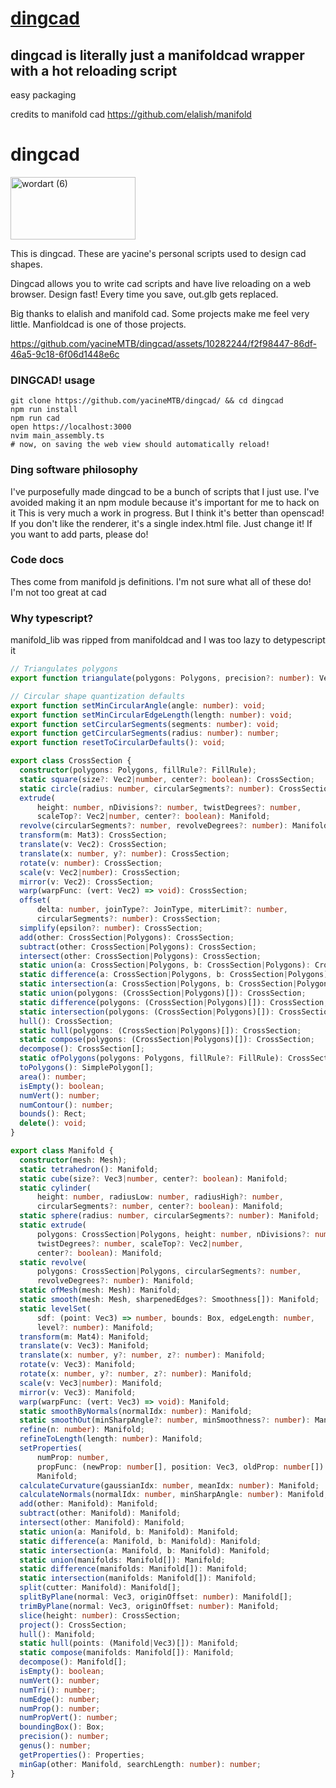 # [dingcad](https://github.com/yacineMTB/dingcad)

## dingcad is literally just a manifoldcad wrapper with a hot reloading script
easy packaging

credits to manifold cad https://github.com/elalish/manifold

# dingcad
<img src="https://github.com/yacineMTB/dingcad/assets/10282244/15ab2781-f540-4833-801e-416442b258f6" alt="wordart (6)" style="width:200px;height:100px;">

This is dingcad. These are yacine's personal scripts used to design cad shapes.

Dingcad allows you to write cad scripts and have live reloading on a web browser. Design fast! Every time you save, out.glb gets replaced.

Big thanks to elalish and manifold cad. Some projects make me feel very little. Manfioldcad is one of those projects.



https://github.com/yacineMTB/dingcad/assets/10282244/f2f98447-86df-46a5-9c18-6f06d1448e6c



### DINGCAD! usage

```
git clone https://github.com/yacineMTB/dingcad/ && cd dingcad
npm run install
npm run cad
open https://localhost:3000
nvim main_assembly.ts
# now, on saving the web view should automatically reload!
```

### Ding software philosophy

I've purposefully made dingcad to be a bunch of scripts that I just use.
I've avoided making it an npm module because it's important for me to hack on it
This is very much a work in progress. But I think it's better than openscad!
If you don't like the renderer, it's a single index.html file. Just change it!
If you want to add parts, please do!

### Code docs

Thes come from manifold js definitions. I'm not sure what all of these do! I'm not too great at cad

### Why typescript?

manifold_lib was ripped from manifoldcad and I was too lazy to detypescript it

```ts
// Triangulates polygons
export function triangulate(polygons: Polygons, precision?: number): Vec3[];

// Circular shape quantization defaults
export function setMinCircularAngle(angle: number): void;
export function setMinCircularEdgeLength(length: number): void;
export function setCircularSegments(segments: number): void;
export function getCircularSegments(radius: number): number;
export function resetToCircularDefaults(): void;

export class CrossSection {
  constructor(polygons: Polygons, fillRule?: FillRule);
  static square(size?: Vec2|number, center?: boolean): CrossSection;
  static circle(radius: number, circularSegments?: number): CrossSection;
  extrude(
      height: number, nDivisions?: number, twistDegrees?: number,
      scaleTop?: Vec2|number, center?: boolean): Manifold;
  revolve(circularSegments?: number, revolveDegrees?: number): Manifold;
  transform(m: Mat3): CrossSection;
  translate(v: Vec2): CrossSection;
  translate(x: number, y?: number): CrossSection;
  rotate(v: number): CrossSection;
  scale(v: Vec2|number): CrossSection;
  mirror(v: Vec2): CrossSection;
  warp(warpFunc: (vert: Vec2) => void): CrossSection;
  offset(
      delta: number, joinType?: JoinType, miterLimit?: number,
      circularSegments?: number): CrossSection;
  simplify(epsilon?: number): CrossSection;
  add(other: CrossSection|Polygons): CrossSection;
  subtract(other: CrossSection|Polygons): CrossSection;
  intersect(other: CrossSection|Polygons): CrossSection;
  static union(a: CrossSection|Polygons, b: CrossSection|Polygons): CrossSection;
  static difference(a: CrossSection|Polygons, b: CrossSection|Polygons): CrossSection;
  static intersection(a: CrossSection|Polygons, b: CrossSection|Polygons): CrossSection;
  static union(polygons: (CrossSection|Polygons)[]): CrossSection;
  static difference(polygons: (CrossSection|Polygons)[]): CrossSection;
  static intersection(polygons: (CrossSection|Polygons)[]): CrossSection;
  hull(): CrossSection;
  static hull(polygons: (CrossSection|Polygons)[]): CrossSection;
  static compose(polygons: (CrossSection|Polygons)[]): CrossSection;
  decompose(): CrossSection[];
  static ofPolygons(polygons: Polygons, fillRule?: FillRule): CrossSection;
  toPolygons(): SimplePolygon[];
  area(): number;
  isEmpty(): boolean;
  numVert(): number;
  numContour(): number;
  bounds(): Rect;
  delete(): void;
}

export class Manifold {
  constructor(mesh: Mesh);
  static tetrahedron(): Manifold;
  static cube(size?: Vec3|number, center?: boolean): Manifold;
  static cylinder(
      height: number, radiusLow: number, radiusHigh?: number,
      circularSegments?: number, center?: boolean): Manifold;
  static sphere(radius: number, circularSegments?: number): Manifold;
  static extrude(
      polygons: CrossSection|Polygons, height: number, nDivisions?: number,
      twistDegrees?: number, scaleTop?: Vec2|number,
      center?: boolean): Manifold;
  static revolve(
      polygons: CrossSection|Polygons, circularSegments?: number,
      revolveDegrees?: number): Manifold;
  static ofMesh(mesh: Mesh): Manifold;
  static smooth(mesh: Mesh, sharpenedEdges?: Smoothness[]): Manifold;
  static levelSet(
      sdf: (point: Vec3) => number, bounds: Box, edgeLength: number,
      level?: number): Manifold;
  transform(m: Mat4): Manifold;
  translate(v: Vec3): Manifold;
  translate(x: number, y?: number, z?: number): Manifold;
  rotate(v: Vec3): Manifold;
  rotate(x: number, y?: number, z?: number): Manifold;
  scale(v: Vec3|number): Manifold;
  mirror(v: Vec3): Manifold;
  warp(warpFunc: (vert: Vec3) => void): Manifold;
  static smoothByNormals(normalIdx: number): Manifold;
  static smoothOut(minSharpAngle?: number, minSmoothness?: number): Manifold;
  refine(n: number): Manifold;
  refineToLength(length: number): Manifold;
  setProperties(
      numProp: number,
      propFunc: (newProp: number[], position: Vec3, oldProp: number[]) => void):
      Manifold;
  calculateCurvature(gaussianIdx: number, meanIdx: number): Manifold;
  calculateNormals(normalIdx: number, minSharpAngle: number): Manifold;
  add(other: Manifold): Manifold;
  subtract(other: Manifold): Manifold;
  intersect(other: Manifold): Manifold;
  static union(a: Manifold, b: Manifold): Manifold;
  static difference(a: Manifold, b: Manifold): Manifold;
  static intersection(a: Manifold, b: Manifold): Manifold;
  static union(manifolds: Manifold[]): Manifold;
  static difference(manifolds: Manifold[]): Manifold;
  static intersection(manifolds: Manifold[]): Manifold;
  split(cutter: Manifold): Manifold[];
  splitByPlane(normal: Vec3, originOffset: number): Manifold[];
  trimByPlane(normal: Vec3, originOffset: number): Manifold;
  slice(height: number): CrossSection;
  project(): CrossSection;
  hull(): Manifold;
  static hull(points: (Manifold|Vec3)[]): Manifold;
  static compose(manifolds: Manifold[]): Manifold;
  decompose(): Manifold[];
  isEmpty(): boolean;
  numVert(): number;
  numTri(): number;
  numEdge(): number;
  numProp(): number;
  numPropVert(): number;
  boundingBox(): Box;
  precision(): number;
  genus(): number;
  getProperties(): Properties;
  minGap(other: Manifold, searchLength: number): number;
}

```
